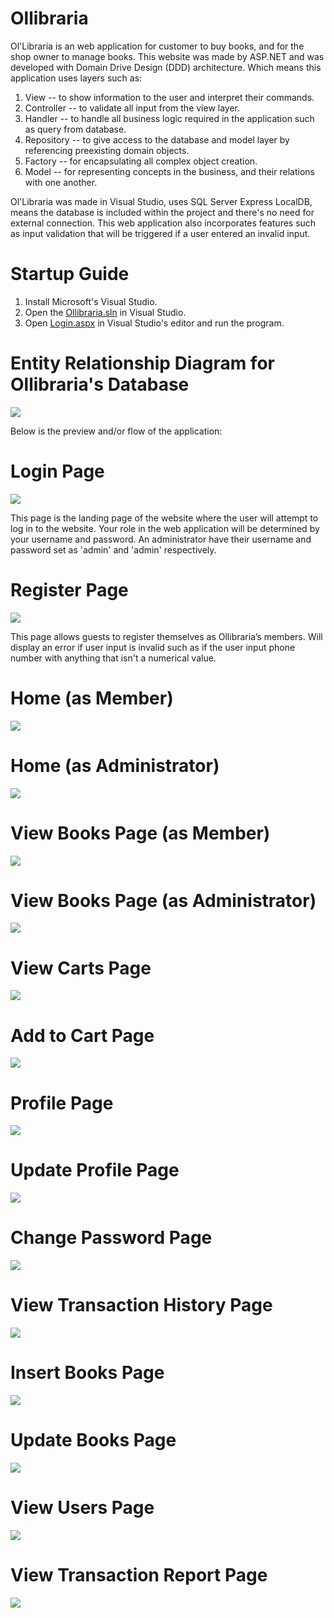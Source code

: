 # Ollibraria
Ol'Libraria is an web application for customer to buy books, and for the shop owner to manage books. This website was made by ASP.NET and was developed with Domain Drive Design (DDD) architecture. Which means this application uses layers such as:

1. View -- to show information to the user and interpret their commands.
2. Controller -- to validate all input from the view layer.
3. Handler -- to handle all business logic required in the application such as query from database.
4. Repository -- to give access to the database and model layer by referencing preexisting domain objects.
5. Factory -- for encapsulating all complex object creation.
6. Model -- for representing concepts in the business, and their relations with one another.

Ol'Libraria was made in Visual Studio, uses SQL Server Express LocalDB, means the database is included within the project and there's no need for external connection. This web application also incorporates features such as input validation that will be triggered if a user entered an invalid input.

# Startup Guide
1. Install Microsoft's Visual Studio.
2. Open the [Ollibraria.sln](Ollibraria.sln) in Visual Studio.
3. Open [Login.aspx](Ollibraria/View/Login.aspx) in Visual Studio's editor and run the program.

# Entity Relationship Diagram for Ollibraria's Database
![](pic/0database.jpg)

Below is the preview and/or flow of the application:
# Login Page
![](pic/1login.jpg)

This page is the landing page of the website where the user will attempt to log in to the website. Your role in the web application will be determined by your username and password. An administrator have their username and password set as 'admin' and 'admin' respectively.

# Register Page
![](pic/2register.jpg)

This page allows guests to register themselves as Ollibraria’s members. Will display an error if user input is invalid such as if the user input phone number with anything that isn't a numerical value.

# Home (as Member)
![](pic/3home1.jpg)


# Home (as Administrator)
![](pic/3home2.jpg)


# View Books Page (as Member)
![](pic/4viewbooks1.jpg)



# View Books Page (as Administrator)
![](pic/4viewbooks2.jpg)


# View Carts Page
![](pic/5viewcarts.jpg)


# Add to Cart Page
![](pic/6addtocart.jpg)


# Profile Page
![](pic/7profile.jpg)


# Update Profile Page
![](pic/8updateprofile.jpg)


# Change Password Page
![](pic/9changepassword.jpg)


# View Transaction History Page
![](pic/10viewtransactionhistory.jpg)


# Insert Books Page
![](pic/12insertbook.jpg)


# Update Books Page
![](pic/11updatebook.jpg)


# View Users Page
![](pic/13viewusers.jpg)


# View Transaction Report Page
![](pic/14viewtransactionreport.jpg)

